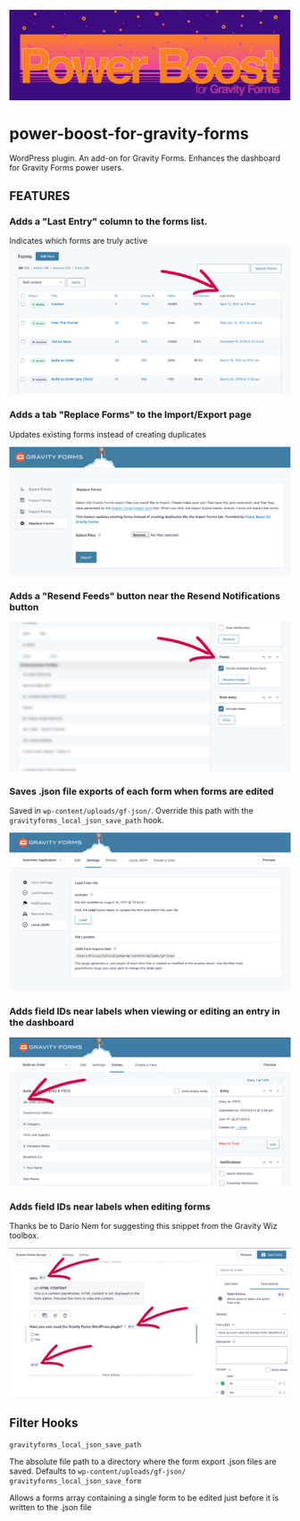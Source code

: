

![Power Boost for Gravity Forms](assets/banner-1544x500.jpg)

#  power-boost-for-gravity-forms

WordPress plugin. An add-on for Gravity Forms. Enhances the dashboard for Gravity Forms power users.



## FEATURES



### Adds a "Last Entry" column to the forms list.

Indicates which forms are truly active   ![screenshot-1](assets/screenshot-1.png)



### Adds a tab "Replace Forms" to the Import/Export page

Updates existing forms instead of creating duplicates

   ![screenshot-6](assets/screenshot-6.png)



### Adds a "Resend Feeds" button near the Resend Notifications button

![screenshot-4](assets/screenshot-4.png)



### Saves .json file exports of each form when forms are edited

Saved in `wp-content/uploads/gf-json/`. Override this path with the `gravityforms_local_json_save_path` hook.

   ![screenshot-2](assets/screenshot-2.png)



### Adds field IDs near labels when viewing or editing an entry in the dashboard

   ![screenshot-3](assets/screenshot-3.png)



### Adds field IDs near labels when editing forms

Thanks be to Dario Nem for suggesting this snippet from the Gravity Wiz toolbox.

![screenshot-3](assets/screenshot-7.png)




## Filter Hooks

`gravityforms_local_json_save_path`

   The absolute file path to a directory where the form export .json files are saved. Defaults to `wp-content/uploads/gf-json/`
&nbsp;
&nbsp;
`gravityforms_local_json_save_form`

   Allows a forms array containing a single form to be edited just before it is written to the .json file